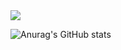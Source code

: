 <a href="https://imju0.notion.site/bc8cf73ab86a4235910f70677694a278?pvs=4" target="_blank">
<img src="https://img.shields.io/badge/notion-white?style=flat-square&logo=notion&logoColor=black"/></a>

![Anurag's GitHub stats](https://github-readme-stats.vercel.app/api?username=imjoo0&show_icons=true&theme=shadow_green)

